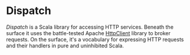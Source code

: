 Dispatch
========

*Dispatch* is a Scala library for accessing HTTP services. Beneath the
 surface it uses the battle-tested Apache [HttpClient][hc] library to
 broker requests.  On the surface, it's a vocabulary for expressing
 HTTP requests and their handlers in pure and uninhibited Scala.

[hc]: http://hc.apache.org/httpcomponents-client/
